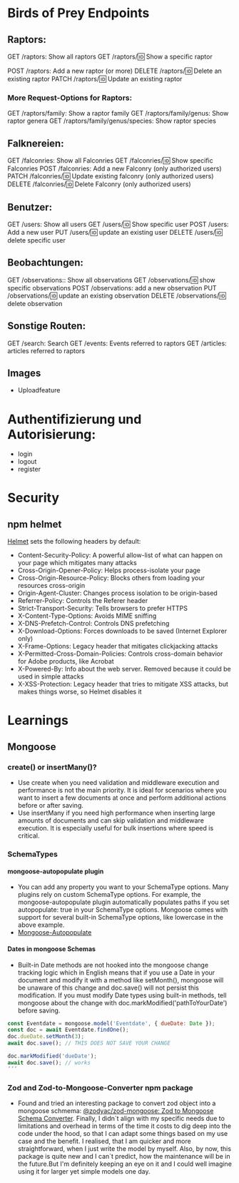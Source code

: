 # Birds of Prey Endpoints

## Raptors:

GET /raptors: Show all raptors
GET /raptors/:id: Show a specific raptor

POST /raptors: Add a new raptor (or more)
DELETE /raptors/:id: Delete an existing raptor
PATCH /raptors/:id: Update an existing raptor

### More Request-Options for Raptors:

GET /raptors/family: Show a raptor family
GET /raptors/family/genus: Show raptor genera
GET /raptors/family/genus/species: Show raptor species

## Falknereien:

GET /falconries: Show all Falconries
GET /falconries/:id: Show specific Falconries
POST /falconries: Add a new Falconry (only authorized users)
PATCH /falconries/:id: Update existing falconry (only authorized users)
DELETE /falconries/:id: Delete Falconry (only authorized users)

## Benutzer:

GET /users: Show all users
GET /users/:id: Show specific user
POST /users: Add a new user
PUT /users/:id: update an existing user
DELETE /users/:id: delete specific user

## Beobachtungen:

GET /observations:: Show all observations
GET /observations/:id: show specific observations
POST /observations: add a new observation
PUT /observations/:id: update an existing observation
DELETE /observations/:id: delete observation

## Sonstige Routen:

GET /search: Search
GET /events: Events referred to raptors
GET /articles: articles referred to raptors

## Images

- Uploadfeature

# Authentifizierung und Autorisierung:

- login
- logout
- register

# Security

## npm helmet

[Helmet](https://www.npmjs.com/package/helmet) sets the following headers by default:

- Content-Security-Policy: A powerful allow-list of what can happen on your page which mitigates many attacks
- Cross-Origin-Opener-Policy: Helps process-isolate your page
- Cross-Origin-Resource-Policy: Blocks others from loading your resources cross-origin
- Origin-Agent-Cluster: Changes process isolation to be origin-based
- Referrer-Policy: Controls the Referer header
- Strict-Transport-Security: Tells browsers to prefer HTTPS
- X-Content-Type-Options: Avoids MIME sniffing
- X-DNS-Prefetch-Control: Controls DNS prefetching
- X-Download-Options: Forces downloads to be saved (Internet Explorer only)
- X-Frame-Options: Legacy header that mitigates clickjacking attacks
- X-Permitted-Cross-Domain-Policies: Controls cross-domain behavior for Adobe products, like Acrobat
- X-Powered-By: Info about the web server. Removed because it could be used in simple attacks
- X-XSS-Protection: Legacy header that tries to mitigate XSS attacks, but makes things worse, so Helmet disables it

# Learnings

## Mongoose

### create() or insertMany()?

- Use create when you need validation and middleware execution and performance is not the main priority. It is ideal for scenarios where you want to insert a few documents at once and perform additional actions before or after saving.
- Use insertMany if you need high performance when inserting large amounts of documents and can skip validation and middleware execution. It is especially useful for bulk insertions where speed is critical.

### SchemaTypes

#### mongoose-autopopulate plugin

- You can add any property you want to your SchemaType options. Many plugins rely on custom SchemaType options. For example, the mongoose-autopopulate plugin automatically populates paths if you set autopopulate: true in your SchemaType options. Mongoose comes with support for several built-in SchemaType options, like lowercase in the above example.
- [Mongoose-Autopopulate](https://plugins.mongoosejs.io/plugins/autopopulate)

#### Dates in mongoose Schemas

- Built-in Date methods are not hooked into the mongoose change tracking logic which in English means that if you use a Date in your document and modify it with a method like setMonth(), mongoose will be unaware of this change and doc.save() will not persist this modification. If you must modify Date types using built-in methods, tell mongoose about the change with doc.markModified('pathToYourDate') before saving.

```js
const Eventdate = mongoose.model('Eventdate', { dueDate: Date });
const doc = await Eventdate.findOne();
doc.dueDate.setMonth(3);
await doc.save(); // THIS DOES NOT SAVE YOUR CHANGE

doc.markModified('dueDate');
await doc.save(); // works
´´´

```

### Zod and Zod-to-Mongoose-Converter npm package

- Found and tried an interesting package to convert zod object into a mongoose schmema: [@zodyac/zod-mongoose: Zod to Mongoose Schema Converter](https://www.npmjs.com/package/@zodyac/zod-mongoose). Finally, I didn´t align with my specific needs due to limitations and overhead in terms of the time it costs to dig deep into the code under the hood, so that I can adapt some things based on my use case and the benefit. I realised, that I am quicker and more straightforward, when I just write the model by myself. Also, by now, this package is quite new and I can´t predict, how the maintenance will be in the future.But I'm definitely keeping an eye on it and I could well imagine using it for larger yet simple models one day.
